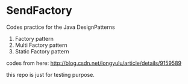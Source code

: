 SendFactory
===========

Codes practice for the Java DesignPatterns




1. Factory pattern
2. Multi Factory pattern
3. Static Factory pattern

codes from here:
http://blog.csdn.net/longyulu/article/details/9159589

this repo is just for testing purpose.
